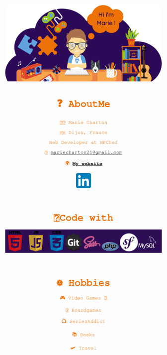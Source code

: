 
<div style="font-family: FreeMono, monospace; font-size:12pt;" align="center">
<font color= #ec7106>

![presentation](presentation.png)
# ❓ AboutMe


👩‍🦰 Marie Charton

🇫🇷 Dijon, France

Web Developer at WPChef

📮 mariecharton21@gmail.com

🌍 **[My website](https://www.mariecharton.fr)**

[![linkdin](linkedin.png)](https://www.linkedin.com/in/marie-charton/)

</br>

# 🔨Code with

![technos](techno.png)

</br>


# 🌞 Hobbies

🎮 Video Games 👾

🎲 Boardgames

📺 SeriesAddict

📚 Books

🛩️ Travel

</div>



